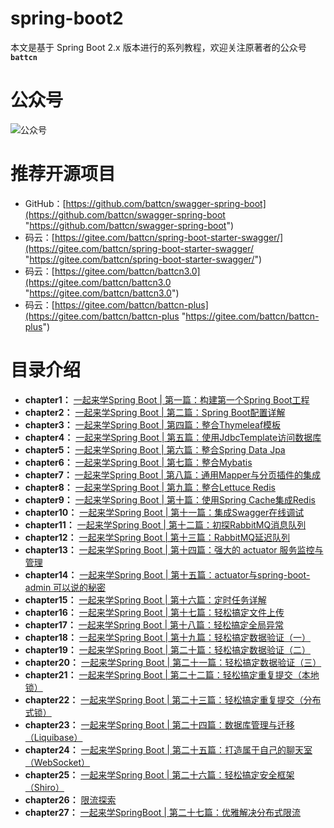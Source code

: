 # spring-boot2

本文是基于 Spring Boot 2.x 版本进行的系列教程，欢迎关注原著者的公众号 **`battcn`**

# 公众号

![公众号](http://image.battcn.com/assets/images/wxgzh8cm.png)

# 推荐开源项目

- GitHub：[https://github.com/battcn/swagger-spring-boot](https://github.com/battcn/swagger-spring-boot "https://github.com/battcn/swagger-spring-boot")
- 码云：[https://gitee.com/battcn/spring-boot-starter-swagger/](https://gitee.com/battcn/spring-boot-starter-swagger/ "https://gitee.com/battcn/spring-boot-starter-swagger/")
- 码云：[https://gitee.com/battcn/battcn3.0](https://gitee.com/battcn/battcn3.0 "https://gitee.com/battcn/battcn3.0")
- 码云：[https://gitee.com/battcn/battcn-plus](https://gitee.com/battcn/battcn-plus "https://gitee.com/battcn/battcn-plus")

# 目录介绍

- **chapter1：** [一起来学Spring Boot | 第一篇：构建第一个Spring Boot工程](http://blog.battcn.com/2018/04/20/springboot/v2-introducing/)
- **chapter2：** [一起来学Spring Boot | 第二篇：Spring Boot配置详解](http://blog.battcn.com/2018/04/22/springboot/v2-config-properties/)
- **chapter3：** [一起来学Spring Boot | 第四篇：整合Thymeleaf模板](http://blog.battcn.com/2018/04/28/springboot/v2-web-thymeleaf/)
- **chapter4：** [一起来学Spring Boot | 第五篇：使用JdbcTemplate访问数据库](http://blog.battcn.com/2018/05/07/springboot/v2-orm-jdbc/)
- **chapter5：** [一起来学Spring Boot | 第六篇：整合Spring Data Jpa](http://blog.battcn.com/2018/05/08/springboot/v2-orm-jpa/)
- **chapter6：** [一起来学Spring Boot | 第七篇：整合Mybatis](http://blog.battcn.com/2018/05/09/springboot/v2-orm-mybatis/)
- **chapter7：** [一起来学Spring Boot | 第八篇：通用Mapper与分页插件的集成](http://blog.battcn.com/2018/05/10/springboot/v2-orm-mybatis-plugin/)
- **chapter8：** [一起来学Spring Boot | 第九篇：整合Lettuce Redis](http://blog.battcn.com/2018/05/11/springboot/v2-nosql-redis/)
- **chapter9：** [一起来学Spring Boot | 第十篇：使用Spring Cache集成Redis](http://blog.battcn.com/2018/05/13/springboot/v2-cache-redis/)
- **chapter10：** [一起来学Spring Boot | 第十一篇：集成Swagger在线调试](http://blog.battcn.com/2018/05/16/springboot/v2-config-swagger/)
- **chapter11：** [一起来学Spring Boot | 第十二篇：初探RabbitMQ消息队列](http://blog.battcn.com/2018/05/22/springboot/v2-queue-rabbitmq/)
- **chapter12：** [一起来学Spring Boot | 第十三篇：RabbitMQ延迟队列](http://blog.battcn.com/2018/05/23/springboot/v2-queue-rabbitmq-delay/)
- **chapter13：** [一起来学Spring Boot | 第十四篇：强大的 actuator 服务监控与管理](http://blog.battcn.com/2018/05/24/springboot/v2-actuator-introduce/)
- **chapter14：** [一起来学Spring Boot | 第十五篇：actuator与spring-boot-admin 可以说的秘密](http://blog.battcn.com/2018/05/24/springboot/v2-actuator-monitor/)
- **chapter15：** [一起来学Spring Boot | 第十六篇：定时任务详解](http://blog.battcn.com/2018/05/29/springboot/v2-other-scheduling/)
- **chapter16：** [一起来学Spring Boot | 第十七篇：轻松搞定文件上传](http://blog.battcn.com/2018/05/31/springboot/v2-other-upload/)
- **chapter17：** [一起来学Spring Boot | 第十八篇：轻松搞定全局异常](http://blog.battcn.com/2018/06/01/springboot/v2-other-exception/)
- **chapter18：** [一起来学Spring Boot | 第十九篇：轻松搞定数据验证（一）](http://blog.battcn.com/2018/06/05/springboot/v2-other-validate1/)
- **chapter19：** [一起来学Spring Boot | 第二十篇：轻松搞定数据验证（二）](http://blog.battcn.com/2018/06/06/springboot/v2-other-validate2/)
- **chapter20：** [一起来学Spring Boot | 第二十一篇：轻松搞定数据验证（三）](http://blog.battcn.com/2018/06/07/springboot/v2-other-validate3/)
- **chapter21：** [一起来学Spring Boot | 第二十二篇：轻松搞定重复提交（本地锁）](http://blog.battcn.com/2018/06/12/springboot/v2-cache-locallock/)
- **chapter22：** [一起来学Spring Boot | 第二十三篇：轻松搞定重复提交（分布式锁）](http://blog.battcn.com/2018/06/13/springboot/v2-cache-redislock/)
- **chapter23：** [一起来学Spring Boot | 第二十四篇：数据库管理与迁移（Liquibase）](http://blog.battcn.com/2018/06/20/springboot/v2-other-liquibase/)
- **chapter24：** [一起来学Spring Boot | 第二十五篇：打造属于自己的聊天室（WebSocket）](https://github.com/battcn/spring-boot2-learning/tree/master/chapter24)
- **chapter25：** [一起来学Spring Boot | 第二十六篇：轻松搞定安全框架（Shiro）](https://github.com/battcn/spring-boot2-learning/tree/master/chapter25)
- **chapter26：** [限流探索](https://github.com/battcn/spring-boot2-learning/tree/master/chapter26)
- **chapter27：** [一起来学SpringBoot | 第二十七篇：优雅解决分布式限流](https://github.com/battcn/spring-boot2-learning/tree/master/chapter27)




